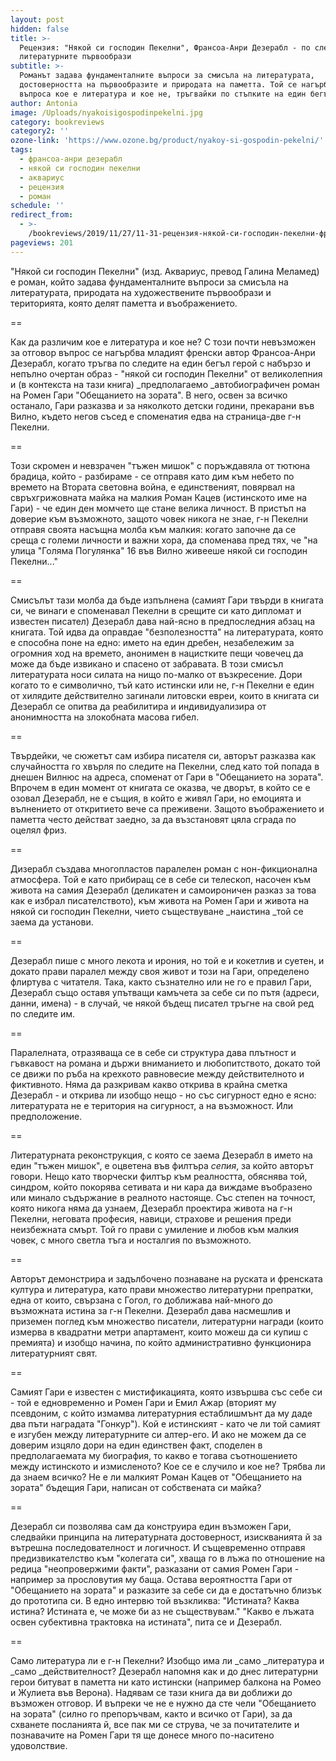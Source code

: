 ```yaml
---
layout: post
hidden: false
title: >-
  Рецензия: "Някой си господин Пекелни", Франсоа-Анри Дeзерабл - по следите на
  литературните първообрази
subtitle: >-
  Романът задава фундаменталните въпроси за смисъла на литературата,
  достоверността на първообразите и природата на паметта. Той се нагърбва с
  въпроса кое е литература и кое не, тръгвайки по стъпките на един бегъл герой
author: Antonia
image: /Uploads/nyakoisigospodinpekelni.jpg
category: bookreviews
category2: ''
ozone-link: 'https://www.ozone.bg/product/nyakoy-si-gospodin-pekelni/'
tags:
  - франсоа-анри дезерабл
  - някой си господин пекелни
  - аквариус
  - рецензия
  - роман
schedule: ''
redirect_from:
  - >-
    /bookreviews/2019/11/27/11-31-рецензия-някой-си-господин-пекелни-франсоа-анри-дизерабл-по-следите-на-литературните-първообрази
pageviews: 201
---
```

"Някой си господин Пекелни" (изд. Аквариус, превод Галина Меламед) е роман, който задава фундаменталните въпроси за смисъла на литературата, природата на художествените първообрази и територията, която делят паметта и въображението. 

\==

Как да различим кое е литература и кое не? С този почти невъзможен за отговор въпрос се нагърбва младият френски автор Франсоа-Анри Дeзерабл, когато тръгва по следите на един бегъл герой с набързо и непълно очертан образ - "някой си господин Пекелни" от великолепния и (в контекста на тази книга) _предполагаемо _автобиографичен роман на Ромен Гари "Обещанието на зората". В него, освен за всичко останало, Гари разказва и за няколкото детски години, прекарани във Вилно, където негов съсед е споменатия едва на страница-две г-н Пекелни. 

\==

Този скромен и невзрачен "тъжен мишок" с поръждавяла от тютюна брадица, който - разбираме - се отправя като дим към небето по времето на Втората световна война, е единственият, повярвал на свръхгрижовната майка на малкия Роман Кацев (истинското име на Гари) - че един ден момчето ще стане велика личност. В пристъп на доверие към възможното, защото човек никога не знае, г-н Пекелни отправя своята насъщна молба към малкия: когато започне да се среща с големи личности и важни хора, да споменава пред тях, че "на улица "Голяма Погулянка" 16 във Вилно живееше някой си господин Пекелни..." 

\==

Смисълът тази молба да бъде изпълнена (самият Гари твърди в книгата си, че винаги е споменавал Пекелни в срещите си като дипломат и известен писател) Дезерабл дава най-ясно в предпоследния абзац на книгата. Той идва да оправдае "безполезността" на литературата, която е способна поне на едно: името на един дребен, незабележим за огромния ход на времето, анонимен в нацистките пещи човечец да може да бъде извикано и спасено от забравата. В този смисъл литературата носи силата на нищо по-малко от възкресение. Дори когато то е символично, тъй като истински или не, г-н Пекелни е един от хилядите действително загинали литовски евреи, които в книгата си Дезерабл се опитва да реабилитира и индивидуализира от анонимността на злокобната масова гибел.

\==

Твърдейки, че сюжетът сам избира писателя си, авторът разказва как случайността го хвърля по следите на Пекелни, след като той попада в днешен Вилнюс на адреса, споменат от Гари в "Обещанието на зората".  Впрочем в един момент от книгата се оказва, че дворът, в който се е озовал Дезерабл, не е същия, в който е живял Гари, но емоцията и вълнението от откритието вече са преживени. Защото въображението и паметта често действат заедно, за да възстановят цяла сграда по оцелял фриз.

\==

Дизерабл създава многопластов паралелен роман с нон-фикционална атмосфера. Той е като прибиращ се в себе си телескоп, насочен към живота на самия Дезерабл (деликатен и самоироничен разказ за това как е избрал писателството), към живота на Ромен Гари и живота на някой си господин Пекелни, чието съществуване _наистина _той се заема да установи. 

\==

Дезерабл пише с много лекота и ирония, но той е и кокетлив и суетен, и докато прави паралел между своя живот и този на Гари, определено флиртува с читателя. Така, както съзнателно или не го е правил Гари, Дезерабл също оставя упътващи камъчета за себе си по пътя (адреси, данни, имена) - в случай, че някой бъдещ писател тръгне на свой ред по следите им. 

\==

Паралелната, отразяваща се в себе си структура дава плътност и гъвкавост на романа и държи вниманието и любопитството, докато той се движи по ръба на крехкото равновесие между действителното и фиктивното. Няма да разкривам какво открива в крайна сметка Дезерабл - и открива ли изобщо нещо - но със сигурност едно е ясно: литературата не е територия на сигурност, а на възможност. Или предположение.

\==

Литературната реконструкция, с която се заема Дезерабл в името на един "тъжен мишок", е оцветена във филтъра _сепия_, за който авторът говори. Нещо като творчески филтър към реалността, обяснява той, синдром, който покорява сетивата и ни кара да виждаме въобразено или минало съдържание в реалното настояще. Със степен на точност, която никога няма да узнаем, Дезерабл проектира живота на г-н Пекелни, неговата професия, навици, страхове и решения преди неизбежната смърт. Той го прави с умиление и любов към малкия човек, с много светла тъга и носталгия по възможното. 

\==

Авторът демонстрира и задълбочено познаване на руската и френската култура и литература, като прави множество литературни препратки, една от които, свързана с Гогол, го доближава най-много до възможната истина за г-н Пекелни. Дезерабл дава насмешлив и приземен поглед към множество писатели, литературни награди (които измерва в квадратни метри апартамент, които можеш да си купиш с премията) и изобщо начина, по който административно функционира литературният свят. 

\==

Самият Гари е известен с мистификацията, която извършва със себе си - той е едновременно и Ромен Гари и Емил Ажар (вторият му псевдоним, с който измамва литературния естаблишмънт да му даде два пъти наградата "Гонкур"). Кой е истинският - като че ли той самият е изгубен между литературните си алтер-его. И ако не можем да се доверим изцяло дори на един единствен факт, споделен в предполагаемата му биография, то какво е тогава съотношението между истинското и измисленото? Кое се е случило и кое не? Трябва ли да знаем всичко? Не е ли малкият Роман Кацев от "Обещанието на зората" бъдещия Гари, написан от собствената си майка?

\==

Дезерабл си позволява сам да конструира един възможен Гари, следвайки принципа на литературната достоверност, изискванията й за вътрешна последователност и логичност. И същевременно отправя предизвикателство към "колегата си", хваща го в лъжа по отношение на редица "неопровержими факти", разказани от самия Ромен Гари - например за прословутия му баща. Остава вероятността Гари от "Обещанието на зората" и разказите за себе си да е достатъчно близък до прототипа си. В едно интервю той възкликва: "Истината? Каква истина? Истината е, че може би аз не съществувам." "Какво е лъжата освен субективна трактовка на истината", пита се и Дезерабл.

\==

Само литература ли е г-н Пекелни? Изобщо има ли _само _литература и _само _действителност? Дезерабл напомня как и до днес литературни герои битуват в паметта ни като истински (например балкона на Ромео и Жулиета във Верона). Надявам се тази книга да ви доближи до възможен отговор. И въпреки че не е нужно да сте чели "Обещанието на зората" (силно го препоръчвам, както и всичко от Гари), за да схванете посланията й, все пак ми се струва, че за почитателите и познавачите на Ромен Гари тя ще донесе много по-наситено удоволствие.
